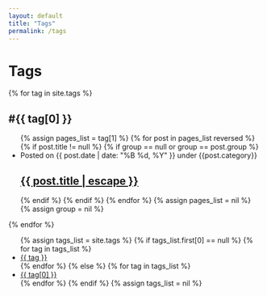```yaml
--- 
layout: default 
title: "Tags" 
permalink: /tags 
---
```


<h1 class="mv3 zero-margin-top">
  <span>Tags</span>
</h1>

<section class="tag-posts">
  {% for tag in site.tags %}
    <h2 class="tag-title" id="{{ tag[0] | slugify }}">#{{ tag[0] }}</h2>
    <ul class="post-list">
      {% assign pages_list = tag[1] %}
      {% for post in pages_list reversed %}
        {% if post.title != null %}
          {% if group == null or group == post.group %}
            <li class="post-item mv1 pad1 zero-margin-top zero-pad-top">
              <span class="post-meta">
                Posted on
                <time datetime="{{ post.date | date_to_xmlschema }}" itemprop="datePublished">{{ post.date | date: "%B %d, %Y" }}</time>
                under
                {{post.category}}
              </span>
              <a class="post-link" href="{{ post.url | prepend: site.baseurl }}">
                <h2 class="post-title">
                  {{ post.title | escape }}
                </h2>
              </a>
            </li>
          {% endif %}
        {% endif %}
      {% endfor %}
      {% assign pages_list = nil %}
      {% assign group = nil %}
    </ul>
  {% endfor %}
</section>

<aside class="tag-cloud">
  <ul class="tags">
    {% assign tags_list = site.tags %}
    {% if tags_list.first[0] == null %}
      {% for tag in tags_list %}
        <li><a href="#{{ tag | slugify }}" class="tag">{{ tag }}</a></li>
      {% endfor %}
    {% else %}
      {% for tag in tags_list %}
        <li><a href="#{{ tag[0] | slugify }}" class="tag">{{ tag[0] }}</a></li>
      {% endfor %}
    {% endif %}
    {% assign tags_list = nil %}
  </ul>
</aside>